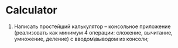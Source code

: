 # Calculator
1.	Написать простейший калькулятор – консольное приложение (реализовать как минимум 4 операции: сложение, вычитание, умножение, деление) с вводом\выводом из консоли;


